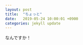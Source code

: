 ```yaml
---
layout: post
title:  "ちょっと"
date:   2019-05-24 10:00:01 +0900
categories: jekyll update
---
```

なんですか！

[jekyll-docs]: https://jekyllrb.com/docs/home
[jekyll-gh]:   https://github.com/jekyll/jekyll
[jekyll-talk]: https://talk.jekyllrb.com/
